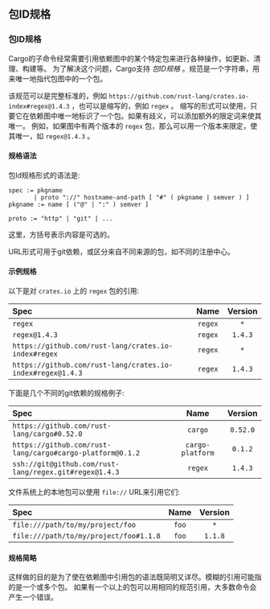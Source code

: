 ## 包ID规格

### 包ID规格

Cargo的子命令经常需要引用依赖图中的某个特定包来进行各种操作，如更新、清理、构建等。
为了解决这个问题，Cargo支持 *包ID规格* 。规范是一个字符串，用来唯一地指代包图中的一个包。

该规范可以是完整标准的，例如 `https://github.com/rust-lang/crates.io-index#regex@1.4.3` ，也可以是缩写的，例如 `regex` 。
缩写的形式可以使用，只要它在依赖图中唯一地标识了一个包。如果有歧义，可以添加额外的限定词来使其唯一。
例如，如果图中有两个版本的 `regex` 包，那么可以用一个版本来限定，使其唯一，如 `regex@1.4.3` 。

#### 规格语法

包Id规格形式的语法是:

```notrust
spec := pkgname
       | proto "://" hostname-and-path [ "#" ( pkgname | semver ) ]
pkgname := name [ ("@" | ":" ) semver ]

proto := "http" | "git" | ...
```

这里，方括号表示内容是可选的。

URL形式可用于git依赖，或区分来自不同来源的包，如不同的注册中心。

#### 示例规格

以下是对 `crates.io` 上的 `regex` 包的引用:

| Spec                                                        | Name    | Version |
|:------------------------------------------------------------|:-------:|:-------:|
| `regex`                                                     | `regex` | `*`     |
| `regex@1.4.3`                                               | `regex` | `1.4.3` |
| `https://github.com/rust-lang/crates.io-index#regex`        | `regex` | `*`     |
| `https://github.com/rust-lang/crates.io-index#regex@1.4.3`  | `regex` | `1.4.3` |

下面是几个不同的git依赖的规格例子:

| Spec                                                      | Name             | Version  |
|:----------------------------------------------------------|:----------------:|:--------:|
| `https://github.com/rust-lang/cargo#0.52.0`               | `cargo`          | `0.52.0` |
| `https://github.com/rust-lang/cargo#cargo-platform@0.1.2` | <nobr>`cargo-platform`</nobr> | `0.1.2`  |
| `ssh://git@github.com/rust-lang/regex.git#regex@1.4.3`    | `regex`          | `1.4.3`  |

文件系统上的本地包可以使用 `file://` URL来引用它们:

| Spec                                   | Name  | Version |
|:---------------------------------------|:-----:|:-------:|
| `file:///path/to/my/project/foo`       | `foo` | `*`     |
| `file:///path/to/my/project/foo#1.1.8` | `foo` | `1.1.8` |

#### 规格简略

这样做的目的是为了使在依赖图中引用包的语法既简明又详尽。模糊的引用可能指的是一个或多个包。
如果有一个以上的包可以用相同的规范引用，大多数命令会产生一个错误。
